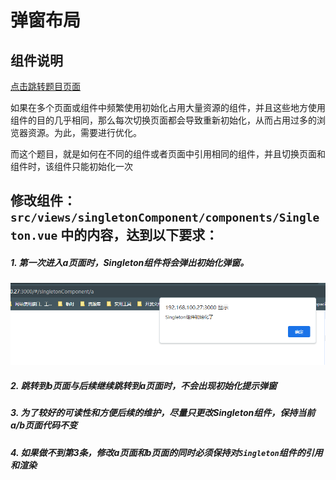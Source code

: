 # 弹窗布局

## 组件说明

[点击跳转题目页面](/#/singletonComponent/a)

如果在多个页面或组件中频繁使用初始化占用大量资源的组件，并且这些地方使用组件的目的几乎相同，那么每次切换页面都会导致重新初始化，从而占用过多的浏览器资源。为此，需要进行优化。

而这个题目，就是如何在不同的组件或者页面中引用相同的组件，并且切换页面和组件时，该组件只能初始化一次

## 修改组件：`src/views/singletonComponent/components/Singleton.vue` 中的内容，达到以下要求：

##### 1. 第一次进入a页面时，Singleton组件将会弹出初始化弹窗。
![](./images/first-a.png)

##### 2. 跳转到b页面与后续继续跳转到a页面时，不会出现初始化提示弹窗

##### 3. 为了较好的可读性和方便后续的维护，尽量只更改Singleton组件，保持当前a/b页面代码不变

##### 4. 如果做不到第3条，修改a页面和b页面的同时必须保持对`Singleton`组件的引用和渲染
  